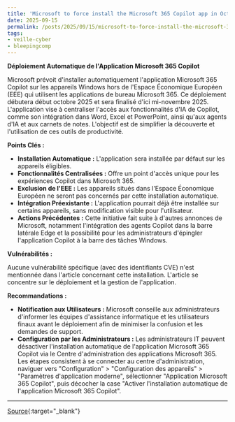 ```yaml
---
title: 'Microsoft to force install the Microsoft 365 Copilot app in October'
date: 2025-09-15
permalink: /posts/2025/09/15/microsoft-to-force-install-the-microsoft-365-copilot-app-in-october/
tags:
- veille-cyber
- bleepingcomp
---
```

**Déploiement Automatique de l'Application Microsoft 365 Copilot**

Microsoft prévoit d'installer automatiquement l'application Microsoft 365 Copilot sur les appareils Windows hors de l'Espace Économique Européen (EEE) qui utilisent les applications de bureau Microsoft 365. Ce déploiement débutera début octobre 2025 et sera finalisé d'ici mi-novembre 2025. L'application vise à centraliser l'accès aux fonctionnalités d'IA de Copilot, comme son intégration dans Word, Excel et PowerPoint, ainsi qu'aux agents d'IA et aux carnets de notes. L'objectif est de simplifier la découverte et l'utilisation de ces outils de productivité.

**Points Clés :**

*   **Installation Automatique :** L'application sera installée par défaut sur les appareils éligibles.
*   **Fonctionnalités Centralisées :** Offre un point d'accès unique pour les expériences Copilot dans Microsoft 365.
*   **Exclusion de l'EEE :** Les appareils situés dans l'Espace Économique Européen ne seront pas concernés par cette installation automatique.
*   **Intégration Préexistante :** L'application pourrait déjà être installée sur certains appareils, sans modification visible pour l'utilisateur.
*   **Actions Précédentes :** Cette initiative fait suite à d'autres annonces de Microsoft, notamment l'intégration des agents Copilot dans la barre latérale Edge et la possibilité pour les administrateurs d'épingler l'application Copilot à la barre des tâches Windows.

**Vulnérabilités :**

Aucune vulnérabilité spécifique (avec des identifiants CVE) n'est mentionnée dans l'article concernant cette installation. L'article se concentre sur le déploiement et la gestion de l'application.

**Recommandations :**

*   **Notification aux Utilisateurs :** Microsoft conseille aux administrateurs d'informer les équipes d'assistance informatique et les utilisateurs finaux avant le déploiement afin de minimiser la confusion et les demandes de support.
*   **Configuration par les Administrateurs :** Les administrateurs IT peuvent désactiver l'installation automatique de l'application Microsoft 365 Copilot via le Centre d'administration des applications Microsoft 365. Les étapes consistent à se connecter au centre d'administration, naviguer vers "Configuration" > "Configuration des appareils" > "Paramètres d'application moderne", sélectionner "Application Microsoft 365 Copilot", puis décocher la case "Activer l'installation automatique de l'application Microsoft 365 Copilot".

---
[Source](https://www.bleepingcomputer.com/news/microsoft/microsoft-to-force-install-the-microsoft-365-copilot-app-in-october/){:target="_blank"}
